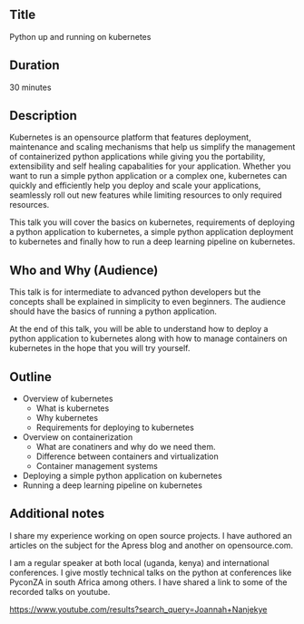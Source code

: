 ## Title 

Python up and running on kubernetes

## Duration

30 minutes

## Description 

Kubernetes is an opensource platform that features deployment, maintenance and scaling mechanisms that help us simplify the management of containerized python applications while giving you the portability, extensibility and self healing capabalities for your application. Whether you want to run a simple python application or a complex one, kubernetes can quickly and efficiently help you deploy and scale your applications, seamlessly roll out new features while limiting resources to only required resources.

This talk you will cover the basics on kubernetes, requirements of deploying a python application to kubernetes, a simple python application deployment to kubernetes and finally how to run a deep learning pipeline on kubernetes.

## Who and Why (Audience) 

This talk is for intermediate to advanced python developers but the concepts shall be explained in simplicity to even beginners. The audience should have the basics of running a python application.

At the end of this talk, you will be able to understand how to deploy a python application to kubernetes along with how to manage containers on kubernetes in the hope that you will try yourself.

## Outline 

+ Overview of kubernetes
  + What is kubernetes
  + Why kubernetes
  + Requirements for deploying to kubernetes
+ Overview on containerization
  + What are conatiners and why do we need them.
  + Difference between containers and virtualization
  + Container management systems
+ Deploying a simple python application on kubernetes
+ Running a deep learning pipeline on kubernetes

## Additional notes 

I share my experience working on open source projects. I have authored an articles on the subject for the Apress blog and  another on opensource.com.

I am a regular speaker at both local (uganda, kenya) and international conferences. I give mostly technical talks on the python at conferences like PyconZA in south Africa among others. I have shared a link to some of the recorded talks on youtube.

https://www.youtube.com/results?search_query=Joannah+Nanjekye
